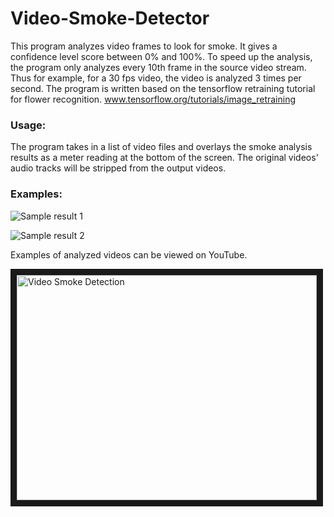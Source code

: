 # Video-Smoke-Detector

This program analyzes video frames to look for smoke.
It gives a confidence level score between 0% and 100%.
To speed up the analysis, the program only analyzes every 10th frame in the source video stream.
Thus for example, for a 30 fps video, the video is analyzed 3 times per second.
The program is written based on the tensorflow retraining tutorial for flower recognition.
www.tensorflow.org/tutorials/image_retraining


### Usage:
The program takes in a list of video files and overlays the smoke analysis results as a meter reading at the bottom of the screen.
The original videos' audio tracks will be stripped from the output videos.

### Examples:

![Sample result 1](https://github.com/chenyi731231/Video-Smoke-Detector/blob/master/sample1.png)

![Sample result 2](https://github.com/chenyi731231/Video-Smoke-Detector/blob/master/sample2.png)

Examples of analyzed videos can be viewed on YouTube.

<a href="https://www.youtube.com/watch?v=LekBzCjBpww
" target="_blank"><img src="http://img.youtube.com/vi/LekBzCjBpww/0.jpg" 
alt="Video Smoke Detection" width="480" height="360" border="10" /></a>

